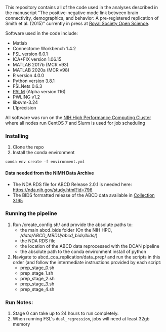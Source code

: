 This repository contains all of the code used in the analyses described in the manuscript "The positive-negative mode link between brain connectivity, demographics, and behavior: A pre-registered replication of Smith et al. (2015)" currently in press at [Royal Society Open Science](https://royalsocietypublishing.org/journal/rsos). 

Software used in the code include:
- Matlab
- Connectome Workbench 1.4.2
- FSL version 6.0.1
- ICA+FIX version 1.06.15
- MATLAB 2017b (MCR v93)
- MATLAB 2020a (MCR v98)
- R version 4.0.0
- Python version 3.8.1 
- FSLNets 0.6.3
- [PALM](https://fsl.fmrib.ox.ac.uk/fsl/fslwiki/PALM) (Alpha version 116)
- PWLING v1.2
- libsvm-3.24
- L1precision

All software was run on the [NIH High Performance Computing Cluster](https://hpc.nih.gov) where all nodes run CentOS 7 and Slurm is used for job scheduling

### Installing

1. Clone the repo
2. Install the conda environment
```
conda env create -f environment.yml
```
#### Data needed from the NIMH Data Archive

- The NDA RDS file for ABCD Release 2.0.1 is needed here: https://nda.nih.gov/study.html?id=796
- The BIDS formatted release of the ABCD data available in [Collection 3165](https://collection3165.readthedocs.io/en/stable/)

### Running the pipeline
1. Run /create_config.sh/ and provide the absolute paths to:
    - the main abcd_bids folder (On the NIH HPC, */data/ABCD_MBDU/abcd_bids/bids/*)
    - the NDA RDS file
    - the location of the ABCD data reprocessed with the DCAN pipeline
    - the absolute path to the conda environment install of python
2. Navigate to abcd_cca_replication/data_prep/ and run the scripts in this order (and follow the intermediate instructions provided by each script:
    - prep_stage_0.sh
    - prep_stage_1.sh
    - prep_stage_2.sh
    - prep_stage_3.sh 
    - prep_stage_4.sh

### Run Notes:
1. Stage 0 can take up to 24 hours to run completely. 
2. When running FSL's `dual_regression`, jobs will need at least 32gb memory 






